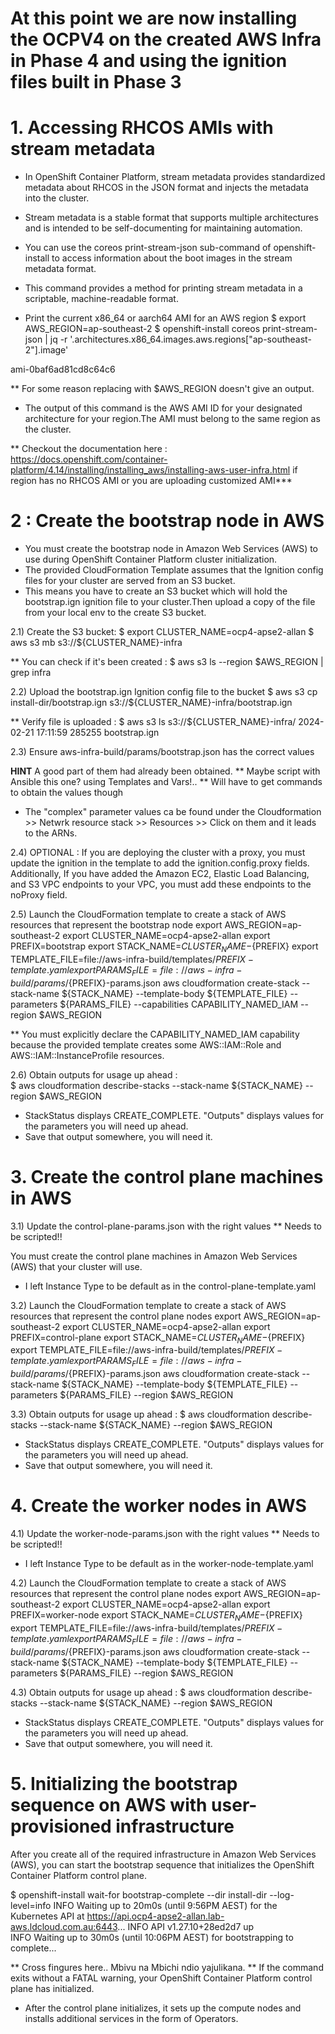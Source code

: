 # At this point we are now installing the OCPV4 on the created AWS Infra in Phase 4 and using the ignition files built in Phase 3

# 1. Accessing RHCOS AMIs with stream metadata

- In OpenShift Container Platform, stream metadata provides standardized metadata about RHCOS in the JSON format and injects the metadata into the cluster. 
- Stream metadata is a stable format that supports multiple architectures and is intended to be self-documenting for maintaining automation.
- You can use the coreos print-stream-json sub-command of openshift-install to access information about the boot images in the stream metadata format. 
- This command provides a method for printing stream metadata in a scriptable, machine-readable format.

- Print the current x86_64 or aarch64 AMI for an AWS region
$ export AWS_REGION=ap-southeast-2
$ openshift-install coreos print-stream-json | jq -r '.architectures.x86_64.images.aws.regions["ap-southeast-2"].image'

ami-0baf6ad81cd8c64c6

** For some reason replacing with $AWS_REGION doesn't give an output.

- The output of this command is the AWS AMI ID for your designated architecture for your region.The AMI must belong to the same region as the cluster.

** Checkout the documentation here : https://docs.openshift.com/container-platform/4.14/installing/installing_aws/installing-aws-user-infra.html if region has no RHCOS AMI or you are uploading customized AMI***

# 2 : Create the bootstrap node in AWS
- You must create the bootstrap node in Amazon Web Services (AWS) to use during OpenShift Container Platform cluster initialization. 
- The provided CloudFormation Template assumes that the Ignition config files for your cluster are served from an S3 bucket. 
- This means you have to create an S3 bucket which will hold the bootstrap.ign ignition file to your cluster.Then upload a copy of the file from your local env to the create S3 bucket.

2.1) Create the S3 bucket: 
$ export CLUSTER_NAME=ocp4-apse2-allan
$ aws s3 mb s3://${CLUSTER_NAME}-infra 

** You can check if it's been created : $ aws s3 ls --region $AWS_REGION | grep infra

2.2) Upload the bootstrap.ign Ignition config file to the bucket
$ aws s3 cp install-dir/bootstrap.ign s3://${CLUSTER_NAME}-infra/bootstrap.ign 

** Verify file is uploaded : 
$ aws s3 ls s3://${CLUSTER_NAME}-infra/
2024-02-21 17:11:59     285255 bootstrap.ign

2.3) Ensure aws-infra-build/params/bootstrap.json has the correct values

**HINT** A good part of them had already been obtained.
** Maybe script with Ansible this one? using Templates and Vars!..
** Will have to get commands to obtain the values though
- The "complex" parameter values ca be found under the Cloudformation >> Netwrk resource stack >> Resources >> Click on them and it leads to the ARNs.

2.4) OPTIONAL : If you are deploying the cluster with a proxy, you must update the ignition in the template to add the ignition.config.proxy fields. Additionally, If you have added the Amazon EC2, Elastic Load Balancing, and S3 VPC endpoints to your VPC, you must add these endpoints to the noProxy field.

2.5) Launch the CloudFormation template to create a stack of AWS resources that represent the bootstrap node
export AWS_REGION=ap-southeast-2
export CLUSTER_NAME=ocp4-apse2-allan
export PREFIX=bootstrap
export STACK_NAME=${CLUSTER_NAME}-${PREFIX}
export TEMPLATE_FILE=file://aws-infra-build/templates/${PREFIX}-template.yaml
export PARAMS_FILE=file://aws-infra-build/params/${PREFIX}-params.json 
aws cloudformation create-stack --stack-name ${STACK_NAME} --template-body ${TEMPLATE_FILE} --parameters ${PARAMS_FILE} --capabilities CAPABILITY_NAMED_IAM --region $AWS_REGION

**  You must explicitly declare the CAPABILITY_NAMED_IAM capability because the provided template creates some AWS::IAM::Role and AWS::IAM::InstanceProfile resources.

2.6) Obtain outputs for usage up ahead :  
 $ aws cloudformation describe-stacks --stack-name ${STACK_NAME} --region $AWS_REGION

 - StackStatus displays CREATE_COMPLETE. "Outputs" displays values for the parameters you will need up ahead.
 - Save that output somewhere, you will need it.

# 3. Create the control plane machines in AWS

3.1) Update the control-plane-params.json with the right values 
** Needs to be scripted!!

You must create the control plane machines in Amazon Web Services (AWS) that your cluster will use.
- I left Instance Type to be default as in the control-plane-template.yaml

3.2) Launch the CloudFormation template to create a stack of AWS resources that represent the control plane nodes
export AWS_REGION=ap-southeast-2
export CLUSTER_NAME=ocp4-apse2-allan
export PREFIX=control-plane
export STACK_NAME=${CLUSTER_NAME}-${PREFIX}
export TEMPLATE_FILE=file://aws-infra-build/templates/${PREFIX}-template.yaml
export PARAMS_FILE=file://aws-infra-build/params/${PREFIX}-params.json 
aws cloudformation create-stack --stack-name ${STACK_NAME} --template-body ${TEMPLATE_FILE} --parameters ${PARAMS_FILE} --region $AWS_REGION

3.3) Obtain outputs for usage up ahead : 
 $ aws cloudformation describe-stacks --stack-name ${STACK_NAME} --region $AWS_REGION

 - StackStatus displays CREATE_COMPLETE. "Outputs" displays values for the parameters you will need up ahead.
 - Save that output somewhere, you will need it.

# 4. Create the worker nodes in AWS

4.1) Update the worker-node-params.json with the right values 
** Needs to be scripted!!
- I left Instance Type to be default as in the worker-node-template.yaml

4.2) Launch the CloudFormation template to create a stack of AWS resources that represent the control plane nodes
export AWS_REGION=ap-southeast-2
export CLUSTER_NAME=ocp4-apse2-allan
export PREFIX=worker-node
export STACK_NAME=${CLUSTER_NAME}-${PREFIX}
export TEMPLATE_FILE=file://aws-infra-build/templates/${PREFIX}-template.yaml
export PARAMS_FILE=file://aws-infra-build/params/${PREFIX}-params.json 
aws cloudformation create-stack --stack-name ${STACK_NAME} --template-body ${TEMPLATE_FILE} --parameters ${PARAMS_FILE} --region $AWS_REGION

4.3) Obtain outputs for usage up ahead : 
 $ aws cloudformation describe-stacks --stack-name ${STACK_NAME} --region $AWS_REGION

 - StackStatus displays CREATE_COMPLETE. "Outputs" displays values for the parameters you will need up ahead.
 - Save that output somewhere, you will need it.

# 5. Initializing the bootstrap sequence on AWS with user-provisioned infrastructure
After you create all of the required infrastructure in Amazon Web Services (AWS), you can start the bootstrap sequence that initializes the OpenShift Container Platform control plane.

$ openshift-install wait-for bootstrap-complete --dir install-dir --log-level=info 
INFO Waiting up to 20m0s (until 9:56PM AEST) for the Kubernetes API at https://api.ocp4-apse2-allan.lab-aws.ldcloud.com.au:6443... 
INFO API v1.27.10+28ed2d7 up                      
INFO Waiting up to 30m0s (until 10:06PM AEST) for bootstrapping to complete...


** Cross fingures here.. Mbivu na Mbichi ndio yajulikana.
** If the command exits without a FATAL warning, your OpenShift Container Platform control plane has initialized.

- After the control plane initializes, it sets up the compute nodes and installs additional services in the form of Operators.